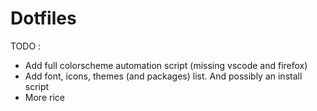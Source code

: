 # Dotfiles

TODO : 

- Add full colorscheme automation script (missing vscode and firefox)
- Add font, icons, themes (and packages) list. And possibly an install script
- More rice
